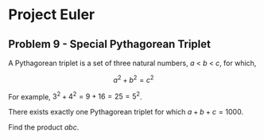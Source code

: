 # Project Euler

## Problem 9 - Special Pythagorean Triplet

A Pythagorean triplet is a set of three natural numbers, *a* < *b* < *c*, for which,

$$a^2 + b^2 = c^2$$

For example, $3^2 + 4^2 = 9 + 16 = 25 = 5^2$.

There exists exactly one Pythagorean triplet for which $a + b + c = 1000$.

Find the product $abc$.
